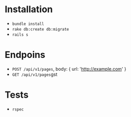 # Installation 

* `bundle install`
* `rake db:create db:migrate`
* `rails s`

# Endpoins 

* `POST /api/v1/pages`, body: { url: 'http://example.com' }
* `GET /api/v1/pages`gst

# Tests

* `rspec`
